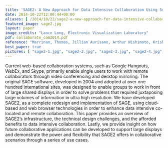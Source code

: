 ```yaml
---
title: 'SAGE2: A New Approach for Data Intensive Collaboration Using Scalable Resolution Shared Displays'
date: 2014-10-22T12:00:44+00:00
aliases: [ /2014/10/22/sage2-a-new-approach-for-data-intensive-collaboration-using-scalable-resolution-shared-displays/ ]
featured_image: sage2.jpg
layout: paper
image_credits: "Lance Long, Electronic Visualization Laboratory"
pdf: collaborate_com2014.pdf
reference: "Marrinan, Thomas, Jillian Aurisano, Arthur Nishimoto, Krishna Bharadwaj, Victor Mateevitsi, Luc Renambot, Lance Long, Andrew Johnson, and Jason Leigh. \"SAGE2: A new approach for data intensive collaboration using Scalable Resolution Shared Displays.\" In 10th IEEE International Conference on Collaborative Computing: Networking, Applications and Worksharing, pp. 177-186. IEEE, 2014."
best_paper: true
pictures: [ "sage2-1.jpg", "sage2-2.jpg", "sage2-3.jpg", "sage2-4.jpg", "sage2-5.jpg", "sage2-6.jpg" ]
---
```


Current web-based collaboration systems, such as Google Hangouts, WebEx, and Skype, primarily enable single users to work with remote collaborators through video conferencing and desktop mirroring. The original SAGE software, developed in 2004 and adopted at over one hundred international sites, was designed to enable groups to work in front of large shared displays in order to solve problems that required juxtaposing large volumes of information in ultra high resolution. We have developed SAGE2, as a complete redesign and implementation of SAGE, using cloud-based and web browser technologies in order to enhance data intensive co-located and remote collaboration. This paper provides an overview of SAGE2’s infrastructure, the technical design challenges, and the afforded benefits to data intensive collaboration. Lastly, we provide insight on how future collaborative applications can be developed to support large displays and demonstrate the power and flexibility that SAGE2 offers in collaborative scenarios through a series of use cases.
